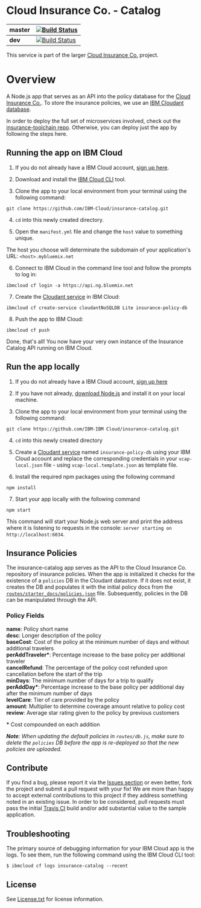 # Cloud Insurance Co. - Catalog

| **master** | [![Build Status](https://travis-ci.org/IBM-Cloud/insurance-catalog.svg?branch=master)](https://travis-ci.org/IBM-Cloud/insurance-catalog) |
| ----- | ----- |
| **dev** | [![Build Status](https://travis-ci.org/IBM-Cloud/insurance-catalog.svg?branch=dev)](https://travis-ci.org/IBM-Cloud/insurance-catalog) |

This service is part of the larger [Cloud Insurance Co.](https://github.com/IBM-Cloud/cloudco-insurance) project.

# Overview

A Node.js app that serves as an API into the policy database for the [Cloud Insurance Co.](https://github.com/IBM-Cloud/cloudco-insurance). To store the insurance policies, we use an [IBM Cloudant database][cloudant_url].

In order to deploy the full set of microservices involved, check out the [insurance-toolchain repo][toolchain_url]. Otherwise, you can deploy just the app by following the steps here.

## Running the app on IBM Cloud

1. If you do not already have a IBM Cloud account, [sign up here][bluemix_reg_url].

2. Download and install the [IBM Cloud CLI][ibmcloud_cli_url] tool.

3. Clone the app to your local environment from your terminal using the following command:

  ```
  git clone https://github.com/IBM-Cloud/insurance-catalog.git
  ```

4. `cd` into this newly created directory.

5. Open the `manifest.yml` file and change the `host` value to something unique.

  The host you choose will determinate the subdomain of your application's URL:  `<host>.mybluemix.net`

6. Connect to IBM Cloud in the command line tool and follow the prompts to log in:

  ```
  ibmcloud cf login -a https://api.ng.bluemix.net
  ```

7. Create the [Cloudant service][cloudant_service_url] in IBM Cloud:

  ```
  ibmcloud cf create-service cloudantNoSQLDB Lite insurance-policy-db
  ```

8. Push the app to IBM Cloud:

  ```
  ibmcloud cf push
  ```

Done, that's all! You now have your very own instance of the Insurance Catalog API running on IBM Cloud.

## Run the app locally

1. If you do not already have a IBM Cloud account, [sign up here][bluemix_reg_url]

2. If you have not already, [download Node.js][download_node_url] and install it on your local machine.

3. Clone the app to your local environment from your terminal using the following command:

  ```
  git clone https://github.com/IBM-IBM Cloud/insurance-catalog.git
  ```

4. `cd` into this newly created directory

5. Create a [Cloudant service][cloudant_service_url] named `insurance-policy-db` using your IBM Cloud account and replace the corresponding credentials in your `vcap-local.json` file - using `vcap-local.template.json` as template file.

6. Install the required npm packages using the following command

  ```
  npm install
  ```

7. Start your app locally with the following command

  ```
  npm start
  ```

This command will start your Node.js web server and print the address where it is listening to requests in the console: `server starting on http://localhost:6034`.

## Insurance Policies

The insurance-catalog app serves as the API to the Cloud Insurance Co. repository of insurance policies. When the app is initialized it checks for the existence of a `policies` DB in the Cloudant datastore. If it does not exist, it creates the DB and populates it with the initial policy docs from the [`routes/starter_docs/policies.json`](./routes/starter_docs/policies.json) file. Subsequently, policies in the DB can be manipulated through the API.

### Policy Fields
**name**: Policy short name  
**desc**: Longer description of the policy  
**baseCost**: Cost of the policy at the minimum number of days and without additional travelers  
**perAddTraveler&ast;**: Percentage increase to the base policy per additional traveler  
**cancelRefund**: The percentage of the policy cost refunded upon cancellation before the start of the trip  
**minDays**: The minimum number of days for a trip to qualify  
**perAddDay&ast;**: Percentage increase to the base policy per additional day after the minimum number of days  
**levelCare**: Tier of care provided by the policy  
**amount**: Multiplier to determine coverage amount relative to policy cost  
**review**: Average star rating given to the policy by previous customers  

**&ast;** Cost compounded on each addition

_**Note**: When updating the default policies in `routes/db.js`, make sure to delete the `policies` DB before the app is re-deployed so that the new policies are uploaded._

## Contribute
If you find a bug, please report it via the [Issues section][issues_url] or even better, fork the project and submit a pull request with your fix! We are more than happy to accept external contributions to this project if they address something noted in an existing issue.  In order to be considered, pull requests must pass the initial [Travis CI][travis_url] build and/or add substantial value to the sample application.

## Troubleshooting

The primary source of debugging information for your IBM Cloud app is the logs. To see them, run the following command using the IBM Cloud CLI tool:

  ```
  $ ibmcloud cf logs insurance-catalog --recent
  ```
## License

See [License.txt](License.txt) for license information.

<!--Links-->
[toolchain_url]: https://github.com/IBM-Bluemix/insurance-toolchain
[bluemix_reg_url]: http://ibm.biz/insurance-store-registration
[ibmcloud_cli_url]: https://console.bluemix.net/docs/cli/reference/bluemix_cli/get_started.html#getting-started
[cloudant_url]: https://console.bluemix.net/docs/services/Cloudant/
[cloudant_service_url]: https://console.bluemix.net/catalog/services/cloudant-nosql-db/
[download_node_url]: https://nodejs.org/download/
[issues_url]: https://github.com/IBM-Cloud/insurance-catalog/issues
[travis_url]: https://travis-ci.org/
